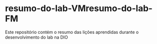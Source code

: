 # resumo-do-lab-VMresumo-do-lab-FM
Este repositório contém o resumo das lições aprendidas durante o desenvolvimento do lab na DIO

